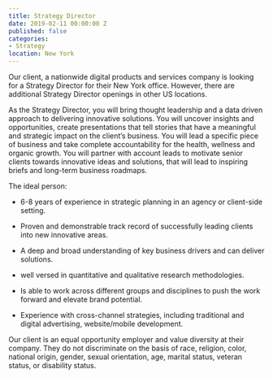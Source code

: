 ```yaml
---
title: Strategy Director
date: 2019-02-11 00:00:00 Z
published: false
categories:
- Strategy
location: New York
---
```


Our client, a nationwide digital products and services company is looking for a Strategy Director for their New York office. However, there are additional Strategy Director openings in other US locations.

As the Strategy Director, you will bring thought leadership and a data driven approach to delivering innovative solutions. You will uncover insights and opportunities, create presentations that tell stories that have a meaningful and strategic impact on the client’s business. You will lead a specific piece of business and take complete accountability for the health, wellness and organic growth. You will partner with account leads to motivate senior clients towards innovative ideas and solutions, that will lead to inspiring briefs and long-term business roadmaps.

The ideal person:

* 6-8 years of experience in strategic planning in an agency or client-side setting.

* Proven and demonstrable track record of successfully leading clients into new innovative areas.

* A deep and broad understanding of key business drivers and can deliver solutions.

* well versed in quantitative and qualitative research methodologies.

* Is able to work across different groups and disciplines to push the work forward and elevate brand potential.

* Experience with cross-channel strategies, including traditional and digital advertising, website/mobile development.

Our client is an equal opportunity employer and value diversity at their company. They do not discriminate on the basis of race, religion, color, national origin, gender, sexual orientation, age, marital status, veteran status, or disability status.